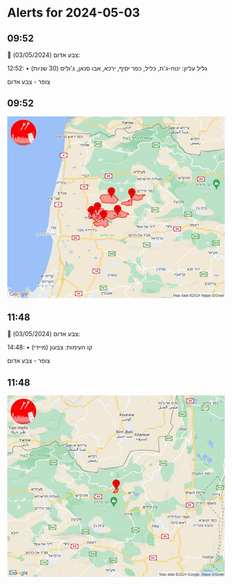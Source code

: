 # Alerts for 2024-05-03

## 09:52

🔴 צבע אדום (03/05/2024):

12:52:
• גליל עליון: ינוח-ג'ת, כליל, כפר יסיף, ירכא, אבו סנאן, ג'וליס (30 שניות)

צופר - צבע אדום

## 09:52

![Photo](images/20746.jpg)

## 11:48

🔴 צבע אדום (03/05/2024):

14:48:
• קו העימות: צבעון (מיידי)

צופר - צבע אדום

## 11:48

![Photo](images/20748.jpg)

